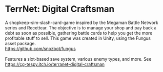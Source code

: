# TerrNet: Digital Craftsman
A shopkeep-sim-slash-card-game inspired by the Megaman Battle Network series and Recettear. The objective is to manage your shop and pay back a debt as soon as possible, gathering battle cards to help you get the more profitable stuff to sell. This game was created in Unity, using the Fungus asset package. <br> 
https://github.com/snozbot/fungus <br> <br>
Features a slot-based save system, various enemy types, and more. See https://cg-tespy.itch.io/terranet-digital-craftsman
